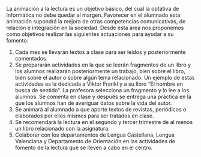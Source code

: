 La animación a la lectura es un objetivo básico, del cual la optativa de Informática no debe quedar al margen. Favorecer en el alumnado esta animación supondrá la mejora de otras competencias comunicativas, de relación e integración en la sociedad. Desde esta área nos proponemos como objetivos realizar las siguientes actuaciones para ayudar a su fomento:

1. Cada mes se llevarán textos a clase para ser leídos y posteriormente comentados.
2. Se prepararán actividades en la que se leerán fragmentos de un libro y los alumnos realizarán posteriormente un trabajo, bien sobre el libro, bien sobre el autor o sobre algún tema relacionado.
Un ejemplo de estas actividades es la dedicada a Viktor Frankl y a su libro “El hombre en busca de sentido”. La profesora selecciona un fragmento y lo lee a los alumnos. Se comenta en clase y después se entrega una práctica en la que los alumnos han de averiguar datos sobre la vida del autor.
3. Se animará al alumnado a que aporte textos de revistas, periódicos o elaborados por ellos mismos para ser tratados en clase.
4. Se recomendará la lectura en el segundo y tercer trimestre de al menos un libro relacionado con la asignatura.
5. Colaborar con los departamentos de Lengua Castellana, Lengua Valenciana y Departamento de Orientación en las actividades de fomento de la lectura que se lleven a cabo en el centro.
